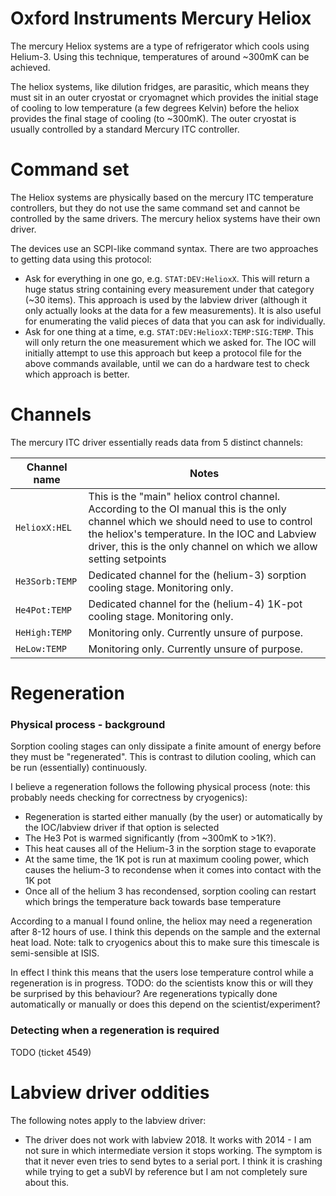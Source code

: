 # Oxford Instruments Mercury Heliox

The mercury Heliox systems are a type of refrigerator which cools using Helium-3. Using this technique, temperatures of around ~300mK can be achieved. 

The heliox systems, like dilution fridges, are parasitic, which means they must sit in an outer cryostat or cryomagnet which provides the initial stage of cooling to low temperature (a few degrees Kelvin) before the heliox provides the final stage of cooling (to ~300mK). The outer cryostat is usually controlled by a standard Mercury ITC controller.

# Command set

The Heliox systems are physically based on the mercury ITC temperature controllers, but they do not use the same command set and cannot be controlled by the same drivers. The mercury heliox systems have their own driver.

The devices use an SCPI-like command syntax. There are two approaches to getting data using this protocol:
- Ask for everything in one go, e.g. `STAT:DEV:HelioxX`. This will return a huge status string containing every measurement under that category (~30 items). This approach is used by the labview driver (although it only actually looks at the data for a few measurements). It is also useful for enumerating the valid pieces of data that you can ask for individually.
- Ask for one thing at a time, e.g. `STAT:DEV:HelioxX:TEMP:SIG:TEMP`. This will only return the one measurement which we asked for. The IOC will initially attempt to use this approach but keep a protocol file for the above commands available, until we can do a hardware test to check which approach is better.

# Channels

The mercury ITC driver essentially reads data from 5 distinct channels:

| Channel name | Notes |
| --- | --- |
| `HelioxX:HEL` | This is the "main" heliox control channel. According to the OI manual this is the only channel which we should need to use to control the heliox's temperature. In the IOC and Labview driver, this is the only channel on which we allow setting setpoints |
| `He3Sorb:TEMP` | Dedicated channel for the (helium-3) sorption cooling stage. Monitoring only. | 
| `He4Pot:TEMP` | Dedicated channel for the (helium-4) 1K-pot cooling stage. Monitoring only. | 
| `HeHigh:TEMP` | Monitoring only. Currently unsure of purpose. | 
| `HeLow:TEMP` | Monitoring only. Currently unsure of purpose. | 

# Regeneration

### Physical process - background

Sorption cooling stages can only dissipate a finite amount of energy before they must be "regenerated". This is contrast to dilution cooling, which can be run (essentially) continuously.

I believe a regeneration follows the following physical process (note: this probably needs checking for correctness by cryogenics):
- Regeneration is started either manually (by the user) or automatically by the IOC/labview driver if that option is selected
- The He3 Pot is warmed significantly (from ~300mK to >1K?).
- This heat causes all of the Helium-3 in the sorption stage to evaporate
- At the same time, the 1K pot is run at maximum cooling power, which causes the helium-3 to recondense when it comes into contact with the 1K pot
- Once all of the helium 3 has recondensed, sorption cooling can restart which brings the temperature back towards base temperature

According to a manual I found online, the heliox may need a regeneration after 8-12 hours of use. I think this depends on the sample and the external heat load. Note: talk to cryogenics about this to make sure this timescale is semi-sensible at ISIS.

In effect I think this means that the users lose temperature control while a regeneration is in progress. TODO: do the scientists know this or will they be surprised by this behaviour? Are regenerations typically done automatically or manually or does this depend on the scientist/experiment?

### Detecting when a regeneration is required

TODO (ticket 4549)

# Labview driver oddities

The following notes apply to the labview driver:
- The driver does not work with labview 2018. It works with 2014 - I am not sure in which intermediate version it stops working. The symptom is that it never even tries to send bytes to a serial port. I think it is crashing while trying to get a subVI by reference but I am not completely sure about this.
